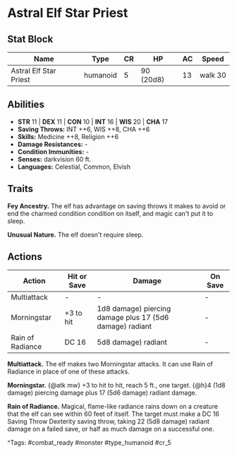 # Astral Elf Star Priest

## Stat Block

| Name | Type | CR | HP | AC | Speed |
|------|------|----|----|----|-------|
| Astral Elf Star Priest | humanoid | 5 | 90 (20d8) | 13 | walk 30 |

## Abilities

- **STR** 11 | **DEX** 11 | **CON** 10 | **INT** 16 | **WIS** 20 | **CHA** 17
- **Saving Throws:** INT ++6, WIS ++8, CHA ++6  
- **Skills:** Medicine ++8, Religion ++6  
- **Damage Resistances:** -  
- **Condition Immunities:** -  
- **Senses:** darkvision 60 ft.  
- **Languages:** Celestial, Common, Elvish

## Traits

**Fey Ancestry.** The elf has advantage on saving throws it makes to avoid or end the charmed condition condition on itself, and magic can't put it to sleep.

**Unusual Nature.** The elf doesn't require sleep.


## Actions

| Action | Hit or Save | Damage | On Save |
|--------|--------------|--------|----------|
| Multiattack | - | - | - |
| Morningstar | +3 to hit | 1d8 damage) piercing damage plus 17 (5d6 damage) radiant | - |
| Rain of Radiance | DC 16 | 5d8 damage) radiant | - |

**Multiattack.** The elf makes two Morningstar attacks. It can use Rain of Radiance in place of one of these attacks.

**Morningstar.** {@atk mw} +3 to hit to hit, reach 5 ft., one target. {@h}4 (1d8 damage) piercing damage plus 17 (5d6 damage) radiant damage.

**Rain of Radiance.** Magical, flame-like radiance rains down on a creature that the elf can see within 60 feet of itself. The target must make a DC 16 Saving Throw Dexterity saving throw, taking 22 (5d8 damage) radiant damage on a failed save, or half as much damage on a successful one.


^Tags: #combat_ready #monster #type_humanoid #cr_5